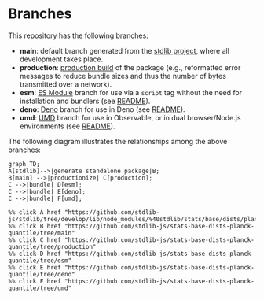 <!--

@license Apache-2.0

Copyright (c) 2022 The Stdlib Authors.

Licensed under the Apache License, Version 2.0 (the "License");
you may not use this file except in compliance with the License.
You may obtain a copy of the License at

    http://www.apache.org/licenses/LICENSE-2.0

Unless required by applicable law or agreed to in writing, software
distributed under the License is distributed on an "AS IS" BASIS,
WITHOUT WARRANTIES OR CONDITIONS OF ANY KIND, either express or implied.
See the License for the specific language governing permissions and
limitations under the License.

-->

# Branches

This repository has the following branches:

-   **main**: default branch generated from the [stdlib project][stdlib-url], where all development takes place.
-   **production**: [production build][production-url] of the package (e.g., reformatted error messages to reduce bundle sizes and thus the number of bytes transmitted over a network).
-   **esm**: [ES Module][esm-url] branch for use via a `script` tag without the need for installation and bundlers (see [README][esm-readme]).
-   **deno**: [Deno][deno-url] branch for use in Deno (see [README][deno-readme]).
-   **umd**: [UMD][umd-url] branch for use in Observable, or in dual browser/Node.js environments (see [README][umd-readme]).

The following diagram illustrates the relationships among the above branches:

```mermaid
graph TD;
A[stdlib]-->|generate standalone package|B;
B[main] -->|productionize| C[production];
C -->|bundle| D[esm];
C -->|bundle| E[deno];
C -->|bundle| F[umd];

%% click A href "https://github.com/stdlib-js/stdlib/tree/develop/lib/node_modules/%40stdlib/stats/base/dists/planck/quantile"
%% click B href "https://github.com/stdlib-js/stats-base-dists-planck-quantile/tree/main"
%% click C href "https://github.com/stdlib-js/stats-base-dists-planck-quantile/tree/production"
%% click D href "https://github.com/stdlib-js/stats-base-dists-planck-quantile/tree/esm"
%% click E href "https://github.com/stdlib-js/stats-base-dists-planck-quantile/tree/deno"
%% click F href "https://github.com/stdlib-js/stats-base-dists-planck-quantile/tree/umd"
```

[stdlib-url]: https://github.com/stdlib-js/stdlib/tree/develop/lib/node_modules/%40stdlib/stats/base/dists/planck/quantile
[production-url]: https://github.com/stdlib-js/stats-base-dists-planck-quantile/tree/production
[deno-url]: https://github.com/stdlib-js/stats-base-dists-planck-quantile/tree/deno
[deno-readme]: https://github.com/stdlib-js/stats-base-dists-planck-quantile/blob/deno/README.md
[umd-url]: https://github.com/stdlib-js/stats-base-dists-planck-quantile/tree/umd
[umd-readme]: https://github.com/stdlib-js/stats-base-dists-planck-quantile/blob/umd/README.md
[esm-url]: https://github.com/stdlib-js/stats-base-dists-planck-quantile/tree/esm
[esm-readme]: https://github.com/stdlib-js/stats-base-dists-planck-quantile/blob/esm/README.md